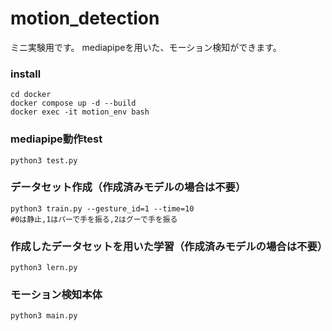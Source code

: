 # motion_detection
ミニ実験用です。
mediapipeを用いた、モーション検知ができます。

### install
```shell
cd docker
docker compose up -d --build
docker exec -it motion_env bash
```

### mediapipe動作test
```shell
python3 test.py
```

### データセット作成（作成済みモデルの場合は不要）
```shell
python3 train.py --gesture_id=1 --time=10
#0は静止,1はパーで手を振る,2はグーで手を振る
```

### 作成したデータセットを用いた学習（作成済みモデルの場合は不要）
```shell
python3 lern.py
```

### モーション検知本体
```shell
python3 main.py
```